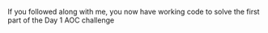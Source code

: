 If you followed along with me, you now have working code to solve the first part of the Day 1 AOC challenge
